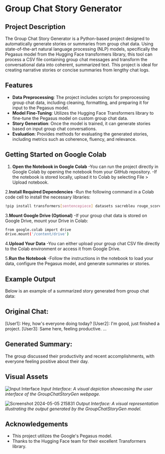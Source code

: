 # Group Chat Story Generator


## Project Description
The Group Chat Story Generator is a Python-based project designed to automatically generate stories or summaries from group chat data. Using state-of-the-art natural language processing (NLP) models, specifically the Pegasus model from the Hugging Face transformers library, this tool can process a CSV file containing group chat messages and transform the conversational data into coherent, summarized text. This project is ideal for creating narrative stories or concise summaries from lengthy chat logs.

## Features
- **Data Preprocessing**: The project includes scripts for preprocessing group chat data, including cleaning, formatting, and preparing it for input to the Pegasus model.
- **Model Fine-Tuning**: Utilizes the Hugging Face Transformers library to fine-tune the Pegasus model on custom group chat data.
- **Story Generation**: Once the model is trained, it can generate stories based on input group chat conversations.
- **Evaluation**: Provides methods for evaluating the generated stories, including metrics such as coherence, fluency, and relevance.

## Getting Started on Google Colab 
  1. **Open the Notebook in Google Colab**
  -You can run the project directly in Google Colab by opening the notebook from your GitHub       repository.
  -If the notebook is stored locally, upload it to Colab by selecting File > Upload notebook.
  
  2.**Install Required Dependencies**
    -Run the following command in a Colab code cell to install the necessary libraries:
   ```bash
  !pip install transformers[sentencepiece] datasets sacrebleu rouge_score py7zr -q
  ```
  3.**Mount Google Drive (Optional)**
    -If your group chat data is stored on Google Drive, mount your Drive in Colab:
  ```bash
  from google.colab import drive
  drive.mount('/content/drive')
  ```
  4.**Upload Your Data**
    -You can either upload your group chat CSV file directly to the Colab environment or access     it from Google Drive.
  
  5.**Run the Notebook**
  -Follow the instructions in the notebook to load your data, configure the Pegasus model, and     generate summaries or stories.

## Example Output
Below is an example of a summarized story generated from group chat data:
## Original Chat:
[User1]: Hey, how's everyone doing today?
[User2]: I'm good, just finished a project.
[User3]: Same here, feeling productive.
...

## Generated Summary:
The group discussed their productivity and recent accomplishments, with everyone feeling positive about their day.


## Visual Assets
![Input Interface](https://github.com/Aakash2003jain/GroupChatStoryGeneration/assets/102961260/b5b9eb7c-5eed-43f5-83ff-45101bf8ad2c)
*Input Interface: A visual depiction showcasing the user interface of the GroupChatStoryGen webpage.*

![Screenshot 2024-05-05 215831](https://github.com/Aakash2003jain/GroupChatStoryGeneration/assets/102961260/dbadaa15-441b-4a60-b458-42b98be3a60f)
*Output Interface: A visual representation illustrating the output generated by the GroupChatStoryGen model.*


## Acknowledgements
- This project utilizes the Google's Pegasus model.
- Thanks to the Hugging Face team for their excellent Transformers library.



